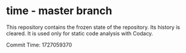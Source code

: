 # time - master branch

This repository contains the frozen state of the repository.
Its history is cleared. It is used only for static code
analysis with Codacy.

Commit Time: 1727059370